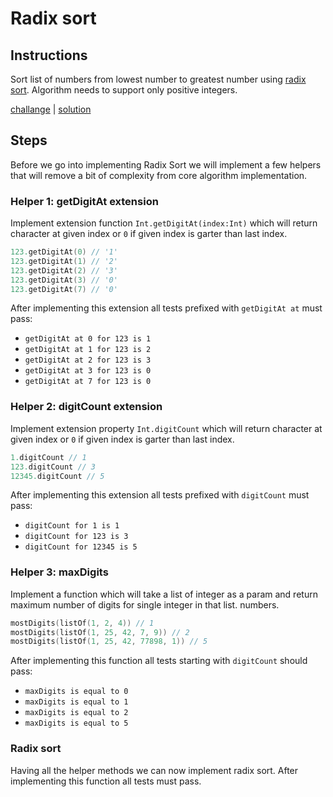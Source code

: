 # Radix sort

## Instructions

Sort list of numbers from lowest number to greatest number using [radix sort](https://en.wikipedia.org/wiki/Radix_sort).
Algorithm needs to support only positive integers.

[challange](challange.kt) | [solution](solution.kt)

## Steps

Before we go into implementing Radix Sort we will implement a few helpers that will remove a bit of complexity from core
algorithm implementation.

### Helper 1: getDigitAt extension

Implement extension function `Int.getDigitAt(index:Int)` which will return character at given index or `0` if given index
is garter than last index.

```kotlin
123.getDigitAt(0) // '1'
123.getDigitAt(1) // '2'
123.getDigitAt(2) // '3'
123.getDigitAt(3) // '0'
123.getDigitAt(7) // '0'
```

After implementing this extension all tests prefixed with `getDigitAt at` must pass:
- `getDigitAt at 0 for 123 is 1`
- `getDigitAt at 1 for 123 is 2`
- `getDigitAt at 2 for 123 is 3`
- `getDigitAt at 3 for 123 is 0`
- `getDigitAt at 7 for 123 is 0`

### Helper 2: digitCount extension

Implement extension property `Int.digitCount` which will return character at given index or `0` if given index is garter
than last index.

```kotlin
1.digitCount // 1
123.digitCount // 3
12345.digitCount // 5
```

After implementing this extension all tests prefixed with `digitCount` must pass:
- `digitCount for 1 is 1`
- `digitCount for 123 is 3`
- `digitCount for 12345 is 5`
  
### Helper 3: maxDigits

Implement a function which will take a list of integer as a param and return maximum number of digits for single
integer in that list. numbers.

```kotlin
mostDigits(listOf(1, 2, 4)) // 1
mostDigits(listOf(1, 25, 42, 7, 9)) // 2
mostDigits(listOf(1, 25, 42, 77898, 1)) // 5

```

After implementing this function all tests starting with `digitCount` should pass:
- `maxDigits is equal to 0`
- `maxDigits is equal to 1`
- `maxDigits is equal to 2`
- `maxDigits is equal to 5`

### Radix sort

Having all the helper methods we can now implement radix sort. After implementing this function all tests must pass.

